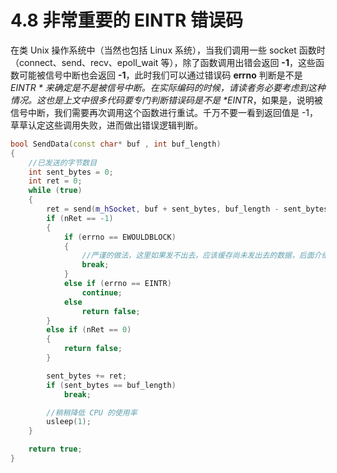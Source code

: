 # 4.8 非常重要的 EINTR 错误码



在类 Unix 操作系统中（当然也包括 Linux 系统），当我们调用一些 socket 函数时（connect、send、recv、epoll_wait 等），除了函数调用出错会返回 **-1**，这些函数可能被信号中断也会返回 **-1**，此时我们可以通过错误码 **errno** 判断是不是 **EINTR \** 来确定是不是被信号中断。在实际编码的时候，请读者务必要考虑到这种情况。这也是上文中很多代码要专门判断错误码是不是 \**EINTR**，如果是，说明被信号中断，我们需要再次调用这个函数进行重试。千万不要一看到返回值是 -1，草草认定这些调用失败，进而做出错误逻辑判断。

```cpp
bool SendData(const char* buf , int buf_length)
{
    //已发送的字节数目
    int sent_bytes = 0;
    int ret = 0;
    while (true)
    {
        ret = send(m_hSocket, buf + sent_bytes, buf_length - sent_bytes, 0);
        if (nRet == -1)
        {
            if (errno == EWOULDBLOCK)
            {
                //严谨的做法，这里如果发不出去，应该缓存尚未发出去的数据，后面介绍
                break;
            }             
            else if (errno == EINTR)
                continue;
            else
                return false;
        }
        else if (nRet == 0)
        {
            return false;
        }

        sent_bytes += ret;
        if (sent_bytes == buf_length)
            break;

        //稍稍降低 CPU 的使用率
        usleep(1);
    }

    return true;
}
```